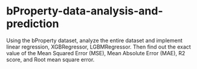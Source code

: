 # bProperty-data-analysis-and-prediction
Using the bProperty dataset, analyze the entire dataset and implement linear regression, XGBRegressor, LGBMRegressor. Then find out the exact value of the Mean Squared Error (MSE), Mean Absolute Error (MAE), R2 score, and Root mean square error. 
